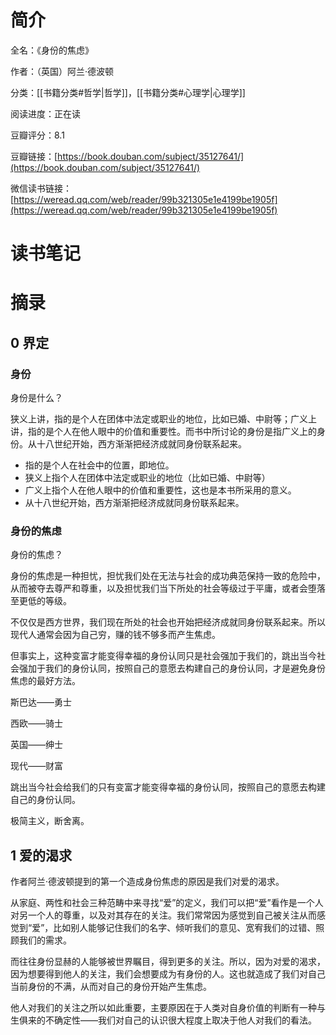 # 简介

全名：《身份的焦虑》

作者：（英国）阿兰·德波顿

分类：[[书籍分类#哲学|哲学]]，[[书籍分类#心理学|心理学]]

阅读进度：正在读

豆瓣评分：8.1

豆瓣链接：[https://book.douban.com/subject/35127641/](https://book.douban.com/subject/35127641/)

微信读书链接：[https://weread.qq.com/web/reader/99b321305e1e4199be1905f](https://weread.qq.com/web/reader/99b321305e1e4199be1905f)

# 读书笔记



# 摘录

## 0 界定

### 身份

身份是什么？

狭义上讲，指的是个人在团体中法定或职业的地位，比如已婚、中尉等；广义上讲，指的是个人在他人眼中的价值和重要性。而书中所讨论的身份是指广义上的身份。从十八世纪开始，西方渐渐把经济成就同身份联系起来。

- 指的是个人在社会中的位置，即地位。
- 狭义上指个人在团体中法定或职业的地位（比如已婚、中尉等）
- 广义上指个人在他人眼中的价值和重要性，这也是本书所采用的意义。
- 从十八世纪开始，西方渐渐把经济成就同身份联系起来。

### 身份的焦虑

身份的焦虑？

身份的焦虑是一种担忧，担忧我们处在无法与社会的成功典范保持一致的危险中，从而被夺去尊严和尊重，以及担忧我们当下所处的社会等级过于平庸，或者会堕落至更低的等级。

不仅仅是西方世界，我们现在所处的社会也开始把经济成就同身份联系起来。所以现代人通常会因为自己穷，赚的钱不够多而产生焦虑。

但事实上，这种变富才能变得幸福的身份认同只是社会强加于我们的，跳出当今社会强加于我们的身份认同，按照自己的意愿去构建自己的身份认同，才是避免身份焦虑的最好方法。

斯巴达——勇士

西欧——骑士

英国——绅士

现代——财富

跳出当今社会给我们的只有变富才能变得幸福的身份认同，按照自己的意愿去构建自己的身份认同。

极简主义，断舍离。


## 1 爱的渴求

作者阿兰·德波顿提到的第一个造成身份焦虑的原因是我们对爱的渴求。

从家庭、两性和社会三种范畴中来寻找“爱”的定义，我们可以把“爱”看作是一个人对另一个人的尊重，以及对其存在的关注。我们常常因为感觉到自己被关注从而感觉到“爱”，比如别人能够记住我们的名字、倾听我们的意见、宽宥我们的过错、照顾我们的需求。

而往往身份显赫的人能够被世界瞩目，得到更多的关注。所以，因为对爱的渴求，因为想要得到他人的关注，我们会想要成为有身份的人。这也就造成了我们对自己当前身份的不满，从而对自己的身份开始产生焦虑。

他人对我们的关注之所以如此重要，主要原因在于人类对自身价值的判断有一种与生俱来的不确定性——我们对自己的认识很大程度上取决于他人对我们的看法。
